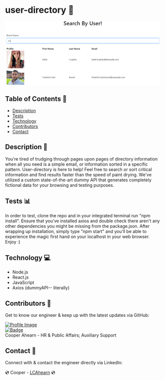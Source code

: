 # user-directory :busts_in_silhouette:

![Brand Image](./public/search_example.PNG)

## Table of Contents :file_folder:
- [Description](#description)
- [Tests](#tests)
- [Technology](#technology)
- [Contributors](#contributors)
- [Contact](#contact)

## Description :book:
  You're tired of trudging through pages upon pages of directory information when all you need is a simple email, or information sorted in a specific pattern. User-directory is here to help! Feel free to search or sort critical information and find results faster than the speed of paint drying. We've utilized a custom state-of-the-art dummy API that generates completely fictional data for your browsing and testing purposes. 

## Tests :bar_chart:
In order to test, clone the repo and in your integrated terminal run "npm install". Ensure that you've installed axios and double check there aren't any other dependencies you might be missing from the package.json. After wrapping up installation, simply type "npm start" and you'll be able to experience the magic first hand on your localhost in your web browser. Enjoy :)

<!-- Simply follow the link to our deployed app (kudos to Heroku) and experience the magic! -->
<!-- ### :calendar: ########### :runner: -->
## Technology :computer:

- Node.js
- React.js
- JavaScript
- Axios (dummyAPI-- literally)

## Contributors :milky_way:

Get to know our engineer & keep up with the latest updates via GitHub:

<a href="https://github.com/94Cooper94">![Profile Image](https://github.com/94Cooper94.png?size=50)</a><br>
<a href="https://github.com/94Cooper94">![Badge](https://img.shields.io/badge/Github-94Cooper94-4cbbb9)</a>
<br>
Cooper Ahearn - HR & Public Affairs; Auxiliary Support

## Contact :email:

Connect with & contact the engineer directly via LinkedIn:

:cd: Cooper - <a href="https://www.linkedin.com/in/lcahearn/">LCAhearn</a> :cd:<br>